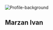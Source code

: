 ![Profile-background](https://user-images.githubusercontent.com/87321166/213821475-48af1de4-f155-4078-befc-f5909b4d1e84.jpg)
<p align="center">
  <h2>Marzan Ivan</h2>
</p>


<!--
**MarzanIvan/MarzanIvan** is a ✨ _special_ ✨ repository because its `README.md` (this file) appears on your GitHub profile.

Here are some ideas to get you started:

- 🔭 I’m currently working on ...
- 🌱 I’m currently learning ...
- 👯 I’m looking to collaborate on ...
- 🤔 I’m looking for help with ...
- 💬 Ask me about ...
- 📫 How to reach me: ...
- 😄 Pronouns: ...
- ⚡ Fun fact: ...
-->
